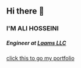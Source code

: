 
## Hi there 👋</h3>
### I'M ALI HOSSEINI
##### Engineer at <a href="https://laams.io">Laams LLC</a>

<a href="https://real-ali.github.io">click this to go my portfolio</a>
